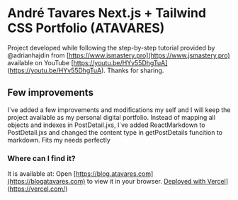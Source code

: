 # André Tavares Next.js + Tailwind CSS Portfolio (ATAVARES)

Project developed while following the step-by-step tutorial provided by @adrianhajdin from [https://www.jsmastery.pro](https://www.jsmastery.pro) available on YouTube [https://youtu.be/HYv55DhgTuA] (https://youtu.be/HYv55DhgTuA).
Thanks for sharing.

## Few improvements

I´ve added a few improvements and modifications my self and I will keep the project available as my personal digital portfolio. Instead of mapping all objects and indexes in PostDetail.jxs, I´ve added ReactMarkdown to PostDetail.jxs and changed the content type in getPostDetails funcition to markdown. Fits my needs perfectly

### Where can I find it?

It is available at:
Open [https://blog.atavares.com](https://blogatavares.com) to view it in your browser.
[Deployed with Vercel](https://vercel.com/)](https://vercel.com/)
